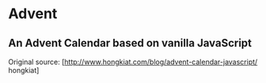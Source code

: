 # Advent
An Advent Calendar based on vanilla JavaScript
---
Original source: [http://www.hongkiat.com/blog/advent-calendar-javascript/ hongkiat]